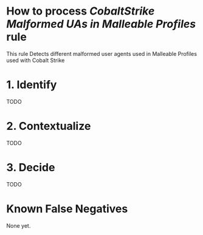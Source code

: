 # How to process *CobaltStrike Malformed UAs in Malleable Profiles* rule
This rule Detects different malformed user agents used in Malleable Profiles used with Cobalt Strike

# 1. Identify
TODO

# 2. Contextualize
TODO

# 3. Decide
TODO

# Known False Negatives
None yet.
